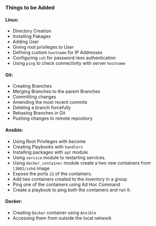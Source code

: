 ### Things to be Added

#### Linux:

  * Directory Creation
  * Installing Pakages
  * Adding User
  * Giving root privileges to User
  * Defining custom `hostname` for IP Addresses
  * Configuring `ssh` for password-less authentication
  * Using `ping` to check connectivity with server `hostname`

#### Git:

  * Creating Branches
  * Merging Branches to the parent Branches
  * Committing changes
  * Amending the most recent commits
  * Deleting a branch forcefully
  * Rebasing Branches in Git
  * Pushing changes to remote repository

#### Ansible:

  * Using Root Privileges with become
  * Creating Playbooks with `handlers`
  * Installing packages with `apt` module
  * Using `service` module to restarting services.
  * Using `docker_container` module create a two new containers from `l3002/sshd` image
  * Expose the ports `22` of the containers.
  * Add two containers created to the inventory in a group
  * Ping one of the containers using Ad Hoc Command
  * Create a playbook to ping both the containers and run it.

#### Docker:

  * Creating `Docker` container using `Ansible`
  * Accessing them from outside the local network
